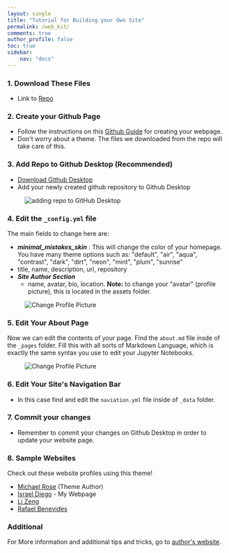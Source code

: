 ```yaml
---
layout: single
title: "Tutorial for Building your Own Site"
permalink: /web_kit/
comments: true
author_profile: false
toc: true
sidebar:
    nav: "docs"
---
```

### 1. Download These Files

- Link to [Repo](https://github.com/israeldi/Web_Kit)

### 2. Create your Github Page

- Follow the instructions on this [Github Guide](https://guides.github.com/features/pages/) for creating your webpage.
- Don't worry about a theme. The files we downloaded from the repo will take care of this.

### 3. Add Repo to Github Desktop (Recommended)
- [Download Github Desktop](https://desktop.github.com)
- Add your newly created github repository to Github Desktop

<figure>
  <img src="{{ '/assets/images/GitDesktop.gif' | relative_url }}" alt="adding repo to GitHub Desktop">
</figure>

### 4. Edit the `_config.yml` file
The main fields to change here are:

- ***minimal_mistakes_skin*** : This will change the color of your homepage. You have many theme options such as: "default", "air", "aqua", "contrast", "dark", "dirt", "neon", "mint", "plum", "sunrise"
- title, name, description, url, repository
- ***Site Author Section***
  - name, avatar, bio, location.
**Note:** to change your "avatar" (profile picture), this is located in the assets folder.

<figure>
  <img src="{{ '/assets/images/changeProfilePic.gif' | relative_url }}" alt="Change Profile Picture">
</figure>

### 5. Edit Your About Page
Now we can edit the contents of your page. Find the `about.md` file insde of 
the `_pages` folder. Fill this with all sorts of Markdown Language, which is exactly
the same syntax you use to edit your Jupyter Notebooks. 

<figure>
  <img src="{{ '/assets/images/editPage.gif' | relative_url }}" alt="Change Profile Picture">
</figure>

### 6. Edit Your Site's Navigation Bar
- In this case find and edit the `naviation.yml` file inside of `_data` folder.

### 7. Commit your changes
- Remember to commit your changes on Github Desktop in order to update your website page.

### 8. Sample Websites
Check out these website profiles using this theme!

- [Michael Rose](https://mmistakes.github.io/minimal-mistakes/about/#) (Theme Author)
- [Israel Diego](https://israeldi.github.io) - My Webpage
- [Li Zeng](https://zenglix.github.io/About/)
- [Rafael Benevides](http://rafabene.com/about/)

### Additional

For More information and additional tips and tricks, go to [author's website](https://mmistakes.github.io/minimal-mistakes/docs/configuration/#).

